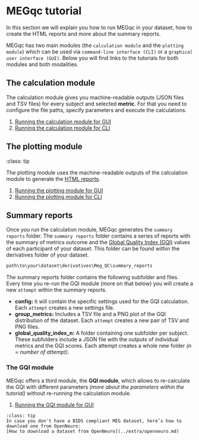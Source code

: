 # MEGqc tutorial

In this section we will explain you how to run MEGqc in your dataset, how to create the HTML reports and more about the summary reports.

MEGqc has two main modules (the `calculation module` and the `plotting module`) which can be used via `command-line interface (CLI)` or a `graphical user interface (GUI)`. Below you will find links to the tutorials for both modules and  both modalities.

## The calculation module
The calculation module gives you machine-readable outputs (JSON files and TSV files) for every subject and selected **metric**. For that you need to configure the file paths, specify parameters and execute the calculations.
1. [Running the calculation module for GUI](../tutorial/calc_gui)
2. [Running the calculation module for CLI](../tutorial/calc_cli)

## The plotting module
:class: tip

The plotting module uses the machine-readable outputs of the calculation module to generate the [HTML reports](./report).
1. [Running the plotting module for GUI](../tutorial/plot_gui)
2. [Running the plotting module for CLI](../tutorial/plot_cli)

## Summary reports
Once you run the calculation module, MEGqc generates the `summary reports` folder. The `summary reports` folder contains a series of reports with the summary of metrics outcome and the [Global Quality Index (GQI)](../extra/gqi) values of each participant of your dataset. This folder can be found within the derivatives folder of your dataset.

```bash
path\to\your\dataset\derivatives\Meg_QC\summary_reports
```

The summary reports folder contains the following subfolder and files. Every time you re-run the GQI module (more on that below) you will create a new `attempt` within the summary reports.
* **config:** it will contain the specific settings used for the GQI calculation. Each `attempt` creates a new settings file.
* **group_metrics:** Includes a TSV file and a PNG plot of the GQI distribution of the dataset. Each `attempt` creates a new pair of TSV and PNG files.
* **global_quality_index_n:** A folder containing one subfolder per subject. These subfolders include a JSON file with the outputs of individual metrics and the GQI scores. Each attempt creates a whole new folder _(n = number of attempt)_.


### The GQI module
MEGqc offers a third module, the **GQI module**, which allows to re-calculate the GQI with different parameters *(more about the parameters within the tutorial)* without re-running the calculation module. 
1. [Running the GQI module for GUI](../tutorial/gqi_gui.md)



```{admonition} Don't have a Dataset?
:class: tip
In case you don't have a BIDS compliant MEG dataset, here’s how to download one from OpenNeuro:
[How to download a dataset from OpenNeuro](../extra/openneuro.md)

```

